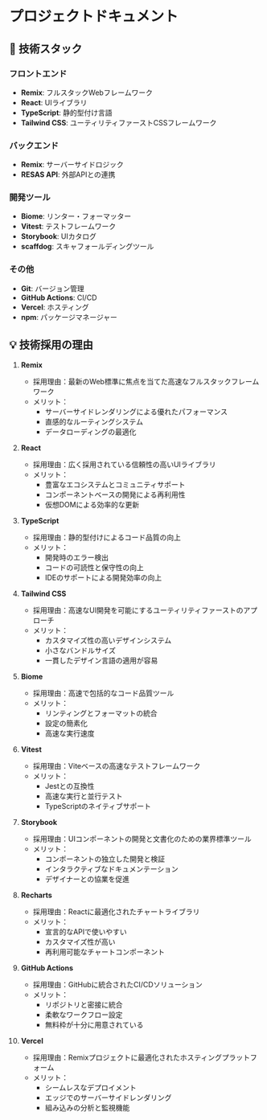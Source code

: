 # プロジェクトドキュメント

## 🚀 技術スタック

### フロントエンド
- **Remix**: フルスタックWebフレームワーク
- **React**: UIライブラリ
- **TypeScript**: 静的型付け言語
- **Tailwind CSS**: ユーティリティファーストCSSフレームワーク

### バックエンド
- **Remix**: サーバーサイドロジック
- **RESAS API**: 外部APIとの連携

### 開発ツール
- **Biome**: リンター・フォーマッター
- **Vitest**: テストフレームワーク
- **Storybook**: UIカタログ
- **scaffdog**: スキャフォールディングツール

### その他
- **Git**: バージョン管理
- **GitHub Actions**: CI/CD
- **Vercel**: ホスティング
- **npm**: パッケージマネージャー

## 💡 技術採用の理由

1. **Remix**
   - 採用理由：最新のWeb標準に焦点を当てた高速なフルスタックフレームワーク
   - メリット：
     - サーバーサイドレンダリングによる優れたパフォーマンス
     - 直感的なルーティングシステム
     - データローディングの最適化

2. **React**
   - 採用理由：広く採用されている信頼性の高いUIライブラリ
   - メリット：
     - 豊富なエコシステムとコミュニティサポート
     - コンポーネントベースの開発による再利用性
     - 仮想DOMによる効率的な更新

3. **TypeScript**
   - 採用理由：静的型付けによるコード品質の向上
   - メリット：
     - 開発時のエラー検出
     - コードの可読性と保守性の向上
     - IDEのサポートによる開発効率の向上

4. **Tailwind CSS**
   - 採用理由：高速なUI開発を可能にするユーティリティファーストのアプローチ
   - メリット：
     - カスタマイズ性の高いデザインシステム
     - 小さなバンドルサイズ
     - 一貫したデザイン言語の適用が容易

5. **Biome**
   - 採用理由：高速で包括的なコード品質ツール
   - メリット：
     - リンティングとフォーマットの統合
     - 設定の簡素化
     - 高速な実行速度

6. **Vitest**
   - 採用理由：Viteベースの高速なテストフレームワーク
   - メリット：
     - Jestとの互換性
     - 高速な実行と並行テスト
     - TypeScriptのネイティブサポート

7. **Storybook**
   - 採用理由：UIコンポーネントの開発と文書化のための業界標準ツール
   - メリット：
     - コンポーネントの独立した開発と検証
     - インタラクティブなドキュメンテーション
     - デザイナーとの協業を促進

8. **Recharts**
   - 採用理由：Reactに最適化されたチャートライブラリ
   - メリット：
     - 宣言的なAPIで使いやすい
     - カスタマイズ性が高い
     - 再利用可能なチャートコンポーネント

9. **GitHub Actions**
   - 採用理由：GitHubに統合されたCI/CDソリューション
   - メリット：
     - リポジトリと密接に統合
     - 柔軟なワークフロー設定
     - 無料枠が十分に用意されている

10. **Vercel**
    - 採用理由：Remixプロジェクトに最適化されたホスティングプラットフォーム
    - メリット：
      - シームレスなデプロイメント
      - エッジでのサーバーサイドレンダリング
      - 組み込みの分析と監視機能
